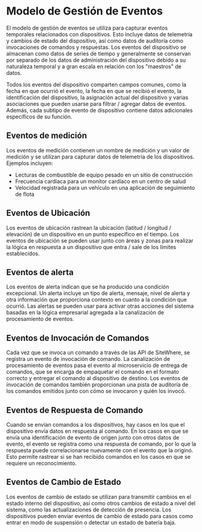 # Modelo de Gestión de Eventos

<Seo/>

El modelo de gestión de eventos se utiliza para capturar eventos temporales relacionados
con dispositivos.
Esto incluye datos de telemetría y cambios de estado del dispositivo, así como datos de 
auditoría como invocaciones de comandos y respuestas.
Los eventos del dispositivo se almacenan como datos de series de tiempo y generalmente 
se conservan por separado de los datos de administración del dispositivo debido a su 
naturaleza temporal y a gran escala en relación con los "maestros" de datos.

Todos los eventos del dispositivo comparten campos comunes, como la fecha en que ocurrió 
el evento, la fecha en que se recibió el evento, la identificación del dispositivo, la 
asignación actual del dispositivo y varias asociaciones que pueden usarse para filtrar / agregar 
datos de eventos. Además, cada subtipo de evento de dispositivo contiene datos adicionales 
específicos de su función.

## Eventos de medición

Los eventos de medición contienen un nombre de medición y un valor de medición y se 
utilizan para capturar datos de telemetría de los dispositivos. Ejemplos incluyen:

- Lecturas de combustible de equipo pesado en un sitio de construcción
- Frecuencia cardíaca para un monitor cardíaco en un centro de salud
- Velocidad registrada para un vehículo en una aplicación de seguimiento de flota

## Eventos de Ubicación

Los eventos de ubicación rastrean la ubicación (latitud / longitud / elevación) de un 
dispositivo en un punto específico en el tiempo.
Los eventos de ubicación se pueden usar junto con áreas y zonas para realizar la lógica 
en respuesta a un dispositivo que entra / sale de los límites establecidos.

## Eventos de alerta

Los eventos de alerta indican que se ha producido una condición excepcional. Un alerta 
incluye un tipo de alerta, mensaje, nivel de alerta y otra información que proporciona 
contexto en cuanto a la condición que ocurrió. Las alertas se pueden usar para activar 
otras acciones del sistema basadas en la lógica empresarial agregada a la canalización 
de procesamiento de eventos.

## Eventos de Invocación de Comandos

Cada vez que se invoca un comando a través de las API de SiteWhere, se registra un 
evento de invocación de comando.
La canalización de procesamiento de eventos pasa el evento al microservicio de entrega 
de comandos, que se encarga de empaquetar el comando en el formato correcto y entregar 
el comando al dispositivo de destino. Los eventos de invocación de comandos también 
proporcionan una pista de auditoría de los comandos emitidos junto con cómo se invocaron 
y quién los invocó.

## Eventos de Respuesta de Comando

Cuando se envían comandos a los dispositivos, hay casos en los que el dispositivo envía 
datos en respuesta al comando. En los casos en que se envía una identificación de evento 
de origen junto con otros datos de evento, el evento se registra como una respuesta de 
comando, por lo que la respuesta puede correlacionarse nuevamente con el evento que la 
originó. Esto permite rastrear si se han recibido comandos en los casos en que se 
requiere un reconocimiento.

## Eventos de Cambio de Estado

Los eventos de cambio de estado se utilizan para transmitir cambios en el estado interno 
del dispositivo, así como otros cambios de estado a nivel del sistema, como las 
actualizaciones de detección de presencia. Los dispositivos pueden enviar eventos de 
cambio de estado para casos como entrar en modo de suspensión o detectar un estado de 
batería baja.
